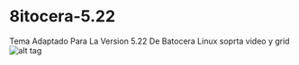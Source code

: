 # 8itocera-5.22
Tema Adaptado Para La Version 5.22 De Batocera Linux
soprta video y grid
![alt tag](https://nsa40.casimages.com/img/2019/04/19//190419015702719772.png) 
